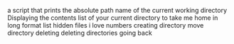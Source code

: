 a script that prints the absolute path name of the current working directory
Displaying the contents list of your current directory
to take me home
in long format
list hidden files
i love numbers
creating directory
move directory
deleting
deleting directories
going back
